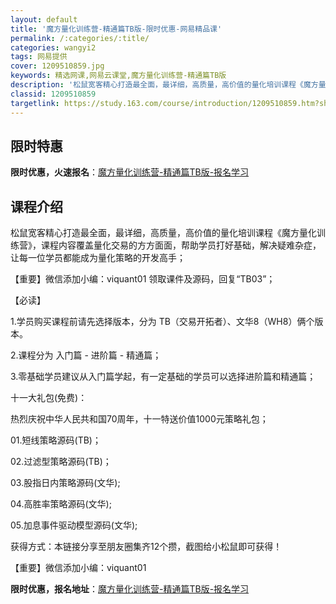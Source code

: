 ```yaml
---
layout: default
title: '魔方量化训练营-精通篇TB版-限时优惠-网易精品课'
permalink: /:categories/:title/
categories: wangyi2
tags: 网易提供
cover: 1209510859.jpg
keywords: 精选网课,网易云课堂,魔方量化训练营-精通篇TB版
description: '松鼠宽客精心打造最全面，最详细，高质量，高价值的量化培训课程《魔方量化训练营》，课程内容覆盖量化交易的方方面面，帮助学员'
classid: 1209510859
targetlink: https://study.163.com/course/introduction/1209510859.htm?share=1&shareId=1025206652&utm_campaign=share&utm_medium=iphoneShare&utm_source=&utm_u=1025206652
---
```


## 限时特惠

**限时优惠，火速报名**：[魔方量化训练营-精通篇TB版-报名学习](https://study.163.com/course/introduction/1209510859.htm?share=1&shareId=1025206652&utm_campaign=share&utm_medium=iphoneShare&utm_source=&utm_u=1025206652)

## 课程介绍

松鼠宽客精心打造最全面，最详细，高质量，高价值的量化培训课程《魔方量化训练营》，课程内容覆盖量化交易的方方面面，帮助学员打好基础，解决疑难杂症，让每一位学员都能成为量化策略的开发高手；



【重要】微信添加小编：viquant01 领取课件及源码，回复“TB03”；



【必读】

1.学员购买课程前请先选择版本，分为 TB（交易开拓者）、文华8（WH8）俩个版本。

2.课程分为 入门篇 - 进阶篇 - 精通篇；

3.零基础学员建议从入门篇学起，有一定基础的学员可以选择进阶篇和精通篇；



十一大礼包(免费)：

热烈庆祝中华人民共和国70周年，十一特送价值1000元策略礼包；



01.短线策略源码(TB)；

02.过滤型策略源码(TB)；

03.股指日内策略源码(文华);

04.高胜率策略源码(文华);

05.加息事件驱动模型源码(文华);



获得方式：本链接分享至朋友圈集齐12个攒，截图给小松鼠即可获得！

【重要】微信添加小编：viquant01

**限时优惠，报名地址**：[魔方量化训练营-精通篇TB版-报名学习](https://study.163.com/course/introduction/1209510859.htm?share=1&shareId=1025206652&utm_campaign=share&utm_medium=iphoneShare&utm_source=&utm_u=1025206652)

